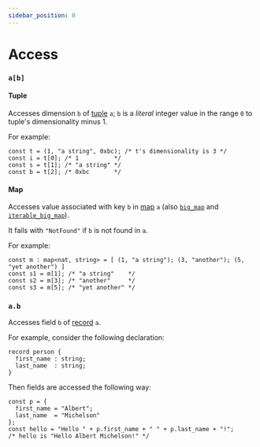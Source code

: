 ```yaml
---
sidebar_position: 0
---
```


# Access

### `a[b]`
#### Tuple

Accesses dimension `b` of [tuple](/docs/language-basics/composite#tuple) `a`; `b` is a *literal* integer value in the range `0` to tuple's dimensionality minus 1.

For example:
```archetype
const t = (1, "a string", 0xbc); /* t's dimensionality is 3 */
const i = t[0]; /* 1          */
const s = t[1]; /* "a string" */
const b = t[2]; /* 0xbc       */
```

#### Map

Accesses value associated with key `b` in [map](/docs/language-basics/container#map) `a` (also [`big_map`](/docs/reference/types#big_map<K,%20V>) and [`iterable_big_map`](/docs/reference/types#iterable_big_map<K,%20V>)).

It fails with `"NotFound"` if `b` is not found in `a`.

For example:
```archetype
const m : map<nat, string> = [ (1, "a string"); (3, "another"); (5, "yet another") ]
const s1 = m[1]; /* "a string"    */
const s2 = m[3]; /* "another"     */
const s3 = m[5]; /* "yet another" */
```
### `a.b`

Accesses field `b` of [record](/docs/language-basics/composite#record) `a`.

For example, consider the following declaration:
```archetype
record person {
  first_name : string;
  last_name  : string;
}
```

Then fields are accessed the following way:
```archetype
const p = {
  first_name = "Albert";
  last_name  = "Michelson"
};
const hello = "Hello " + p.first_name + " " + p.last_name + "!";
/* hello is "Hello Albert Michelson!" */
```
